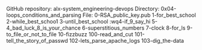 GitHub repository: alx-system_engineering-devops
Directory: 0x04-loops_conditions_and_parsing
File: 
0-RSA_public_key.pub
1-for_best_school
2-while_best_schoo1
3-until_best_school
:wq4-if_9_say_hi
5-4_bad_luck_8_is_your_chance
6-superstitious_numbers
7-clock
8-for_ls
9-to_file_or_not_to_file
10-fizzbuzz
100-read_and_cut
101-tell_the_story_of_passwd
102-lets_parse_apache_logs
103-dig_the-data

